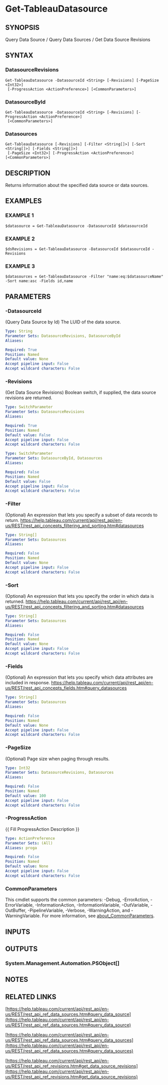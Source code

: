 # Get-TableauDatasource

## SYNOPSIS
Query Data Source / Query Data Sources / Get Data Source Revisions

## SYNTAX

### DatasourceRevisions
```
Get-TableauDatasource -DatasourceId <String> [-Revisions] [-PageSize <Int32>]
 [-ProgressAction <ActionPreference>] [<CommonParameters>]
```

### DatasourceById
```
Get-TableauDatasource -DatasourceId <String> [-Revisions] [-ProgressAction <ActionPreference>]
 [<CommonParameters>]
```

### Datasources
```
Get-TableauDatasource [-Revisions] [-Filter <String[]>] [-Sort <String[]>] [-Fields <String[]>]
 [-PageSize <Int32>] [-ProgressAction <ActionPreference>] [<CommonParameters>]
```

## DESCRIPTION
Returns information about the specified data source or data sources.

## EXAMPLES

### EXAMPLE 1
```
$datasource = Get-TableauDatasource -DatasourceId $datasourceId
```

### EXAMPLE 2
```
$dsRevisions = Get-TableauDatasource -DatasourceId $datasourceId -Revisions
```

### EXAMPLE 3
```
$datasources = Get-TableauDatasource -Filter "name:eq:$datasourceName" -Sort name:asc -Fields id,name
```

## PARAMETERS

### -DatasourceId
(Query Data Source by Id) The LUID of the data source.

```yaml
Type: String
Parameter Sets: DatasourceRevisions, DatasourceById
Aliases:

Required: True
Position: Named
Default value: None
Accept pipeline input: False
Accept wildcard characters: False
```

### -Revisions
(Get Data Source Revisions) Boolean switch, if supplied, the data source revisions are returned.

```yaml
Type: SwitchParameter
Parameter Sets: DatasourceRevisions
Aliases:

Required: True
Position: Named
Default value: False
Accept pipeline input: False
Accept wildcard characters: False
```

```yaml
Type: SwitchParameter
Parameter Sets: DatasourceById, Datasources
Aliases:

Required: False
Position: Named
Default value: False
Accept pipeline input: False
Accept wildcard characters: False
```

### -Filter
(Optional)
An expression that lets you specify a subset of data records to return.
https://help.tableau.com/current/api/rest_api/en-us/REST/rest_api_concepts_filtering_and_sorting.htm#datasources

```yaml
Type: String[]
Parameter Sets: Datasources
Aliases:

Required: False
Position: Named
Default value: None
Accept pipeline input: False
Accept wildcard characters: False
```

### -Sort
(Optional)
An expression that lets you specify the order in which data is returned.
https://help.tableau.com/current/api/rest_api/en-us/REST/rest_api_concepts_filtering_and_sorting.htm#datasources

```yaml
Type: String[]
Parameter Sets: Datasources
Aliases:

Required: False
Position: Named
Default value: None
Accept pipeline input: False
Accept wildcard characters: False
```

### -Fields
(Optional)
An expression that lets you specify which data attributes are included in response.
https://help.tableau.com/current/api/rest_api/en-us/REST/rest_api_concepts_fields.htm#query_datasources

```yaml
Type: String[]
Parameter Sets: Datasources
Aliases:

Required: False
Position: Named
Default value: None
Accept pipeline input: False
Accept wildcard characters: False
```

### -PageSize
(Optional) Page size when paging through results.

```yaml
Type: Int32
Parameter Sets: DatasourceRevisions, Datasources
Aliases:

Required: False
Position: Named
Default value: 100
Accept pipeline input: False
Accept wildcard characters: False
```

### -ProgressAction
{{ Fill ProgressAction Description }}

```yaml
Type: ActionPreference
Parameter Sets: (All)
Aliases: proga

Required: False
Position: Named
Default value: None
Accept pipeline input: False
Accept wildcard characters: False
```

### CommonParameters
This cmdlet supports the common parameters: -Debug, -ErrorAction, -ErrorVariable, -InformationAction, -InformationVariable, -OutVariable, -OutBuffer, -PipelineVariable, -Verbose, -WarningAction, and -WarningVariable. For more information, see [about_CommonParameters](http://go.microsoft.com/fwlink/?LinkID=113216).

## INPUTS

## OUTPUTS

### System.Management.Automation.PSObject[]
## NOTES

## RELATED LINKS

[https://help.tableau.com/current/api/rest_api/en-us/REST/rest_api_ref_data_sources.htm#query_data_source](https://help.tableau.com/current/api/rest_api/en-us/REST/rest_api_ref_data_sources.htm#query_data_source)

[https://help.tableau.com/current/api/rest_api/en-us/REST/rest_api_ref_data_sources.htm#query_data_sources](https://help.tableau.com/current/api/rest_api/en-us/REST/rest_api_ref_data_sources.htm#query_data_sources)

[https://help.tableau.com/current/api/rest_api/en-us/REST/rest_api_ref_revisions.htm#get_data_source_revisions](https://help.tableau.com/current/api/rest_api/en-us/REST/rest_api_ref_revisions.htm#get_data_source_revisions)

